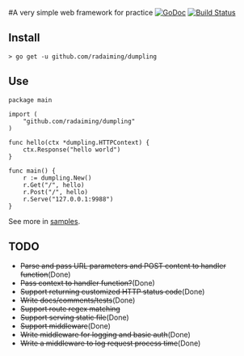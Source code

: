 #A very simple web framework for practice
[![GoDoc](https://godoc.org/github.com/radaiming/dumpling?status.svg)](https://godoc.org/github.com/radaiming/dumpling)
[![Build Status](https://travis-ci.org/radaiming/dumpling.svg?branch=master)](https://travis-ci.org/radaiming/dumpling)

## Install

```
> go get -u github.com/radaiming/dumpling
```

## Use
```
package main

import (
	"github.com/radaiming/dumpling"
)

func hello(ctx *dumpling.HTTPContext) {
	ctx.Response("hello world")
}

func main() {
	r := dumpling.New()
	r.Get("/", hello)
	r.Post("/", hello)
	r.Serve("127.0.0.1:9988")
}
```
See more in [samples](https://github.com/radaiming/dumpling/tree/master/samples).

## TODO
* ~~Parse and pass URL parameters and POST content to handler function~~(Done)
* ~~Pass context to handler function?~~(Done)
* ~~Support returning customized HTTP status code~~(Done)
* ~~Write docs/comments/tests~~(Done)
* ~~Support route regex matching~~
* ~~Support serving static file~~(Done)
* ~~Support middleware~~(Done)
* ~~Write middleware for logging and basic auth~~(Done)
* ~~Write a middleware to log request process time~~(Done)